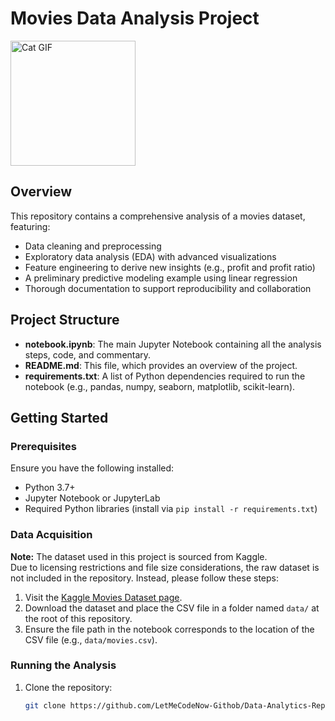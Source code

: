 # Movies Data Analysis Project  
<div align="left">
  <img src="https://github.com/TaradaiTech/Data-Analytics-Repo/blob/main/Catgif.gif" alt="Cat GIF" style="width: 200px;">
</div>                                                  

## Overview
This repository contains a comprehensive analysis of a movies dataset, featuring:
- Data cleaning and preprocessing
- Exploratory data analysis (EDA) with advanced visualizations
- Feature engineering to derive new insights (e.g., profit and profit ratio)
- A preliminary predictive modeling example using linear regression
- Thorough documentation to support reproducibility and collaboration

## Project Structure
- **notebook.ipynb**: The main Jupyter Notebook containing all the analysis steps, code, and commentary.
- **README.md**: This file, which provides an overview of the project.
- **requirements.txt**: A list of Python dependencies required to run the notebook (e.g., pandas, numpy, seaborn, matplotlib, scikit-learn).

## Getting Started

### Prerequisites
Ensure you have the following installed:
- Python 3.7+
- Jupyter Notebook or JupyterLab
- Required Python libraries (install via `pip install -r requirements.txt`)

### Data Acquisition
**Note:** The dataset used in this project is sourced from Kaggle.  
Due to licensing restrictions and file size considerations, the raw dataset is not included in the repository. Instead, please follow these steps:
1. Visit the [Kaggle Movies Dataset page](https://www.kaggle.com/datasets/danielgrijalvas/movies).
2. Download the dataset and place the CSV file in a folder named `data/` at the root of this repository.
3. Ensure the file path in the notebook corresponds to the location of the CSV file (e.g., `data/movies.csv`).

### Running the Analysis
1. Clone the repository:
   ```bash
   git clone https://github.com/LetMeCodeNow-Githob/Data-Analytics-Repo.git
